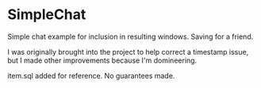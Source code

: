 # SimpleChat
Simple chat example for inclusion in resulting windows. Saving for a friend.

I was originally brought into the project to help correct a timestamp issue, but I made other improvements because I'm domineering.

item.sql added for reference. No guarantees made.
